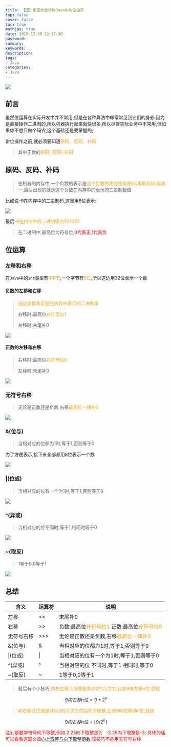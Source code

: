 ```yaml
---
title: 【图】用图片告诉你Java中的位运算
top: false
cover: false
toc: true
mathjax: true
date: 2019-12-30 22:17:30
password:
summary:
keywords:
description:
tags:
- Java
categories:
- Java
---
```


![](http://cdn.mjava.top/20191230221924.jpg)

## 前言

​        虽然位运算在实际开发中并不常用,但是在各种算法中却常常见到它们的身影.因为是直接操作二进制的,所以机器执行起来就快很多,所以尽管实际业务中不常用,但如果你不想只做个码农,这个基础还是要掌握的;

讲位操作之前,就必须要知道<font color=orange>原码、反码、补码</font>

> 其中正数的<font color=orange>原码=反码=补码</font>

## 原码、反码、补码

> 在机器的内存中,一个负数的表示是<font color=orange>这个负数的绝对值取原码,再取反码,再加一</font>,最后出现的就是这个负数在内存中的表示的二进制数值

比如说-9在内存中的二进制码,这里用8位表示:

![](http://cdn.mjava.top/20191230212102.png)

最后<font color=orange>-9在内存中的二进制值为11110111</font>

> 在二进制中,最高位为符号位,<font color=red>0代表正,1代表负</font>

## 位运算

### 左移和右移

在`Java`中的`int`类型有<font color=orange>4字节</font>,一个字节有<font color=orange>8位</font>,所以这边用32位表示一个数

#### 负数的左移和右移

> <font color=orange>这边负数表示是在内存中表示的二进制值</font>
>
> 右移时:最高位<font color=orange>补符号位1</font>
>
> 左移时:末尾补0

![](http://cdn.mjava.top/20191230212836.png)

#### 正数的左移和右移

> 右移时:最高位<font color=orange>补符号位0</font>
>
> 左移时:末尾补0

![](http://cdn.mjava.top/20191230212951.png)

### 无符号右移

>无论是正数还是负数,右移<font color=orange>最高位一律补0</font>

![](http://cdn.mjava.top/20191230213359.png)

### &(位与)

> 当相对应的位都为1时,等于1,否则等于0

为了方便表示,接下来全部都用8位表示一个数

![](http://cdn.mjava.top/20191230215214.png)

### |(位或)

> 当相对应的位有一个为1时,等于1,否则等于0

![](http://cdn.mjava.top/20191230215609.png)

### ^(异或)

> 当相对应的位不同时,等于1,相同时等于0

![](http://cdn.mjava.top/20191230220948.png)

### ~(取反)

> 1等于0,0等于1

![](http://cdn.mjava.top/20191230220449.png)

## 总结

| 含义       | 运算符 | 说明                                                         |
| ---------- | ------ | ------------------------------------------------------------ |
| 左移       | <<     | 末尾补0                                                      |
| 右移       | \>>    | 负数:最高位<font color=orange>补符号位1</font>      正数:最高位<font color=orange>补符号位0</font> |
| 无符号右移 | \>>>   | 无论是正数还是负数,右移<font color=orange>最高位一律补0</font> |
| &(位与)    | &      | 当相对应的位都为1时,等于1,否则等于0                          |
| \|(位或)   | \|     | 当相对应的位有一个为1时,等于1,否则等于0                      |
| ^(异或)    | ^      | 当相对应的位 不同时,等于1  相同时,等于0                      |
| ~(取反)    | ~      | 1等于0,0等于1                                                |

> 最后有个小技巧,<font color=orange>向左位移几位就是乘以2的几次方,比如9向左移n位,就是</font>

$$
9向左移n位=9*2^n
$$

> <font color=orange>向右移几位就是除以2的几次方然后向下取整,比如9向右移动n位,就是</font>

$$
9向右移n位=⌊9/2^n⌋
$$

<font color=red>注:⌊⌋是数学符号向下取整,例如:2.25向下取整是2;   -2.25向下取整是-3; 具体的话可以看看这篇文章[向上取整与向下取整函数](https://www.shuxuele.com/sets/function-floor-ceiling.html);该技巧不适用无符号右移</font>

